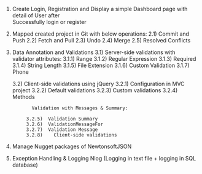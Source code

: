 1)  Create Login, Registration and Display a simple Dashboard page with detail of User after     
      Successfully login or register

2) Mapped created project in Git with below operations: 
           2.1) Commit and Push
           2.2) Fetch and Pull
           2.3) Undo
           2.4) Merge
           2.5) Resolved Conflicts

3) Data Annotation and Validations 
         3.1) Server-side validations with validator attributes: 
            3.1.1) Range
            3.1.2) Regular Expression
            3.1.3) Required	
            3.1.4) String Length
            3.1.5) File Extension
            3.1.6) Custom Validation 
            3.1.7) Phone

      3.2)  Client-side validations using jQuery
            3.2.1)	Configuration in MVC project
            3.2.2)	Default validations
            3.2.3)	Custom validations
            3.2.4)	Methods     

    	      Validation with Messages & Summary: 

            3.2.5)	Validation Summary 
            3.2.6)	ValidationMessageFor
            3.2.7)	Validation Message
            3.2.8)    Client-side validations

4) Manage Nugget packages of NewtonsoftJSON

5) Exception Handling & Logging
      Nlog (Logging in text file + logging in SQL database)
